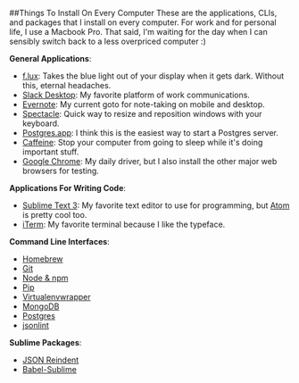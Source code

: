 ##Things To Install On Every Computer
These are the applications, CLIs, and packages that I install on every computer. For work and for personal life, I use a Macbook Pro. That said, I'm waiting for the day when I can sensibly switch back to a less overpriced computer :)

**General Applications**:
- [f.lux](https://justgetflux.com/): Takes the blue light out of your display when it gets dark. Without this, eternal headaches.
- [Slack Desktop](https://slack.com/is): My favorite platform of work communications.
- [Evernote](https://evernote.com/): My current goto for note-taking on mobile and desktop.
- [Spectacle](https://www.spectacleapp.com/): Quick way to resize and reposition windows with your keyboard. 
- [Postgres.app](http://postgresapp.com/): I think this is the easiest way to start a Postgres server.
- [Caffeine](https://caffeine.en.softonic.com/mac): Stop your computer from going to sleep while it's doing important stuff.
- [Google Chrome](): My daily driver, but I also install the other major web browsers for testing.

**Applications For Writing Code**:
- [Sublime Text 3](https://www.sublimetext.com/3): My favorite text editor to use for programming, but [Atom](https://atom.io/) is pretty cool too.
- [iTerm](https://www.iterm2.com/): My favorite terminal because I like the typeface.

**Command Line Interfaces**:
- [Homebrew](http://brew.sh/)
- [Git](https://git-scm.com/book/en/v2/Getting-Started-Installing-Git)
- [Node & npm](https://nodejs.org/en/)
- [Pip](https://pypi.python.org/pypi/pip)
- [Virtualenvwrapper](https://virtualenvwrapper.readthedocs.io/en/latest/)
- [MongoDB](https://docs.mongodb.com/)
- [Postgres](https://www.postgresql.org/)
- [jsonlint](https://github.com/zaach/jsonlint)

**Sublime Packages**:
- [JSON Reindent](https://github.com/ThomasKliszowski/json_reindent)
- [Babel-Sublime](https://github.com/babel/babel-sublime)